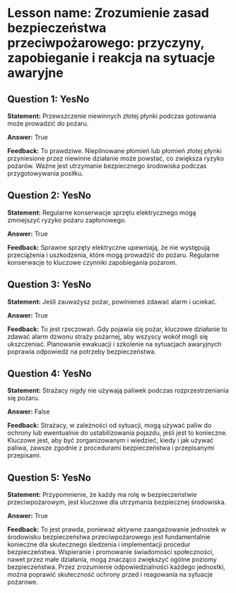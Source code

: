 # Lesson name: Zrozumienie zasad bezpieczeństwa przeciwpożarowego: przyczyny, zapobieganie i reakcja na sytuacje awaryjne

## Question 1: YesNo

**Statement:** Przewszczenie niewinnych złotej płynki podczas gotowania może prowadzić do pożaru.

**Answer:** True

**Feedback:**
To prawdziwe. Niepilnowane płomień lub płomień złotej płynki przyniesione przez niewinne działanie może powstać, co zwiększa ryzyko pożarów. Ważne jest utrzymanie bezpiecznego środowiska podczas przygotowywania posiłku.


## Question 2: YesNo

**Statement:** Regularne konserwacje sprzętu elektrycznego mogą zmniejszyć ryzyko pożaru zapłonowego.

**Answer:** True

**Feedback:**
Sprawne sprzęty elektryczne upewniają, że nie występują przeciążenia i uszkodzenia, które mogą prowadzić do pożaru. Regularne konserwacje to kluczowe czynniki zapobiegania pożarom.


## Question 3: YesNo

**Statement:** Jeśli zauważysz pożar, powinieneś zdawać alarm i uciekać.

**Answer:** True

**Feedback:**
To jest rzeczowań. Gdy pojawia się pożar, kluczowe działanie to zdawać alarm dzwonu straży pożarnej, aby wszyscy wokół mogli się ukszczeniać. Planowanie ewakuacji i szkolenie na sytuacjach awaryjnych poprawia odpowiedź na potrzeby bezpieczeństwa.


## Question 4: YesNo

**Statement:** Strażacy nigdy nie używają paliwek podczas rozprzestrzeniania się pożaru.

**Answer:** False

**Feedback:**
Strażacy, w zależności od sytuacji, mogą używać paliw do ochrony lub ewentualnie do ustabilizowania pojazdu, jeśli jest to konieczne. Kluczowe jest, aby być zorganizowanym i wiedzieć, kiedy i jak używać paliwa, zawsze zgodnie z procedurami bezpieczeństwa i przepisanymi przepisami.


## Question 5: YesNo

**Statement:** Przypomnienie, że każdy ma rolę w bezpieczeństwie przeciwpożarowym, jest kluczowe dla utrzymania bezpiecznej środowiska.

**Answer:** True

**Feedback:**
To jest prawda, ponieważ aktywne zaangażowanie jednostek w środowisku bezpieczeństwa przeciwpożarowego jest fundamentalnie konieczne dla skutecznego śledzenia i implementacji procedur bezpieczeństwa. Wspieranie i promowanie świadomości społeczności, nawet przez małe działania, mogą znacząco zwiększyć ogólne poziomy bezpieczeństwa. Przez zrozumienie odpowiedzialności każdego jednostki, można poprawić skuteczność ochrony przed i reagowania na sytuacje pożarowe.

